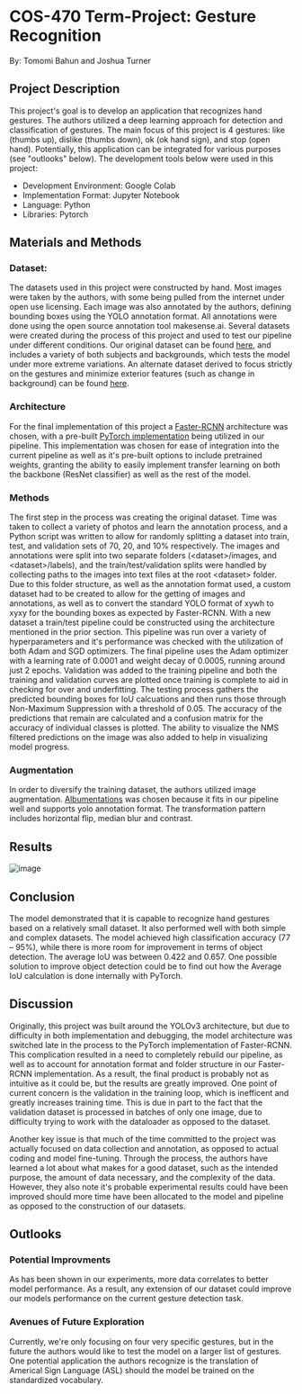 # COS-470 Term-Project: Gesture Recognition

By: Tomomi Bahun and Joshua Turner

## Project Description
This project's goal is to develop an application that recognizes hand gestures. The authors utilized a deep learning approach for detection and classification of gestures. The main focus of this project is 4 gestures:  like (thumbs up), dislike (thumbs down), ok (ok hand sign), and stop (open hand). Potentially, this application can be integrated for various purposes (see "outlooks" below). The development tools below were used in this project:
 - Development Environment: Google Colab
 - Implementation Format: Jupyter Notebook
 - Language: Python
 - Libraries: Pytorch 

## Materials and Methods
### Dataset:
The datasets used in this project were constructed by hand. Most images were taken by the authors, with some being pulled from the internet under open use licensing. Each image was also annotated by the authors, defining bounding boxes using the YOLO annotation format. All annotations were done using the open source annotation tool makesense.ai. Several datasets were created during the process of this project and used to test our pipeline under different conditions. Our original dataset can be found [here](https://drive.google.com/drive/folders/1U-1zOr4m_bvNkX8iCZqK22-GWT4dUjIb?usp=sharing), and includes a variety of both subjects and backgrounds, which tests the model under more extreme variations. An alternate dataset derived to focus strictly on the gestures and minimize exterior features (such as change in background) can be found [here](https://drive.google.com/drive/folders/1Gg4T0KKfSLjxAUNzYfTW5HBIWIVVIvOB?usp=sharing).
### Architecture
For the final implementation of this project a [Faster-RCNN](https://arxiv.org/abs/1506.01497) architecture was chosen, with a pre-built [PyTorch implementation](https://pytorch.org/vision/stable/models.html#faster-r-cnn) being utilized in our pipeline. This implementation was chosen for ease of integration into the current pipeline as well as it's pre-built options to include pretrained weights, granting the ability to easily implement transfer learning on both the backbone (ResNet classifier) as well as the rest of the model.
### Methods
The first step in the process was creating the original dataset. Time was taken to collect a variety of photos and learn the annotation process, and a Python script was written to allow for randomly splitting a dataset into train, test, and validation sets of 70, 20, and 10% respectively. The images and annotations were split into two separate folders (\<dataset\>/images, and \<dataset\>/labels), and the train/test/validation splits were handled by collecting paths to the images into text files at the root \<dataset\> folder. Due to this folder structure, as well as the annotation format used, a custom dataset had to be created to allow for the getting of images and annotations, as well as to convert the standard YOLO format of xywh to xyxy for the bounding boxes as expected by Faster-RCNN. With a new dataset a train/test pipeline could be constructed using the architecture mentioned in the prior section. This pipeline was run over a variety of hyperparameters and it's performance was checked with the utilization of both Adam and SGD optimizers. The final pipeline uses the Adam optimizer with a learning rate of 0.0001 and weight decay of 0.0005, running around just 2 epochs. Validation was added to the training pipeline and both the training and validation curves are plotted once training is complete to aid in checking for over and underfitting. The testing process gathers the predicted bounding boxes for IoU calcuations and then runs those through Non-Maximum Suppression with a threshold of 0.05. The accuracy of the predictions that remain are calculated and a confusion matrix for the accuracy of individual classes is plotted. The ability to visualize the NMS filtered predictions on the image was also added to help in visualizing model progress.
### Augmentation
In order to diversify the training dataset, the authors utilized image augmentation. [Albumentations](https://albumentations.ai/) was chosen because it fits in our pipeline well and supports yolo annotation format. The transformation pattern includes horizontal flip, median blur and contrast.

## Results
![image](https://user-images.githubusercontent.com/54905220/117007086-35690600-acb7-11eb-97fb-ce72745b1535.png)

## Conclusion
The model demonstrated that it is capable to recognize hand gestures based on a relatively small dataset. It also performed well with both simple and complex datasets. The model achieved high classification accuracy (77 – 95%), while there is more room for improvement in terms of object detection. The average IoU was between 0.422 and 0.657. One possible solution to improve object detection could be to find out how the Average IoU calculation is done internally with PyTorch.

## Discussion
Originally, this project was built around the YOLOv3 architecture, but due to difficulty in both implementation and debugging, the model architecture was switched late in the process to the PyTorch implementation of Faster-RCNN. This complication resulted in a need to completely rebuild our pipeline, as well as to account for annotation format and folder structure in our Faster-RCNN implementation. As a result, the final product is probably not as intuitive as it could be, but the results are greatly improved. One point of current concern is the validation in the training loop, which is inefficent and greatly increases training time. This is due in part to the fact that the validation dataset is processed in batches of only one image, due to difficulty trying to work with the dataloader as opposed to the dataset.

Another key issue is that much of the time committed to the project was actually focused on data collection and annotation, as opposed to actual coding and model fine-tuning. Through the process, the authors have learned a lot about what makes for a good dataset, such as the intended purpose, the amount of data necessary, and the complexity of the data. However, they also note it's probable experimental results could have been improved should more time have been allocated to the model and pipeline as opposed to the construction of our datasets.

## Outlooks

### Potential Improvments
As has been shown in our experiments, more data correlates to better model performance. As a result, any extension of our dataset could improve our models performance on the current gesture detection task.
### Avenues of Future Exploration
Currently, we're only focusing on four very specific gestures, but in the future the authors would like to test the model on a larger list of gestures. One potential application the authors recognize is the translation of Americal Sign Language (ASL) should the model be trained on the standardized vocabulary.
